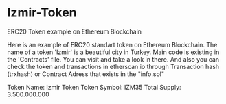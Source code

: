 # Izmir-Token
ERC20 Token example on Ethereum Blockchain

Here is an example of ERC20 standart token on Ethereum Blockchain. 
The name of a token 'Izmir' is a beautiful city in Turkey.
Main code is existing in the 'Contracts' file. You can visit and take a look in there.
And also you can check the token and transactions in etherscan.io through Transaction hash (trxhash) or Contract Adress that exists in the "info.sol"

Token Name: Izmir Token
Token Symbol: IZM35
Total Supply: 3.500.000.000

